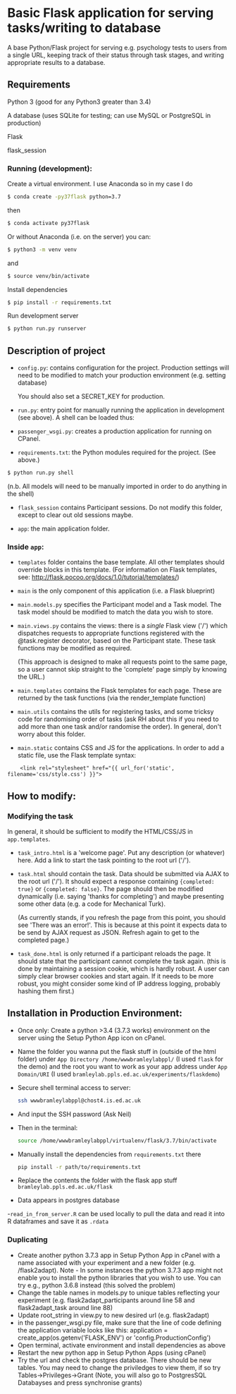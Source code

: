 Basic Flask application for serving tasks/writing to database
=============================================================

A base Python/Flask project for serving e.g. psychology tests to
users from a single URL, keeping track of their status through task stages,
and writing appropriate results to a database.

## Requirements

Python 3 (good for any Python3 greater than 3.4)

A database (uses SQLite for testing; can use MySQL or PostgreSQL in production)

Flask

flask_session


### Running (development):

Create a virtual environment.  I use Anaconda so in my case I do


```bash
$ conda create -py37flask python=3.7
```
then
```bash
$ conda activate py37flask
```

Or without Anaconda (i.e. on the server) you can:

```bash
$ python3 -m venv venv
```
and
```bash
$ source venv/bin/activate
```



Install dependencies

```bash
$ pip install -r requirements.txt
```

Run development server

```bash
$ python run.py runserver
```


## Description of project


- `config.py`: contains configuration for the project. Production settings will need to be modified to 
	match your production environment (e.g. setting database)

	You should also set a SECRET_KEY for production.
- `run.py`: entry point for manually running the application in development (see above). A shell can be loaded thus:
- `passenger_wsgi.py`: creates a production application for running on CPanel.
- `requirements.txt`: the Python modules required for the project. (See above.)


```bash
$ python run.py shell
```

(n.b. All models will need to be manually imported in order to do anything in the shell)


- `flask_session` contains Participant sessions. Do not modify this folder, except to clear out old sessions maybe.

- `app`: the main application folder. 


### Inside `app`:

- `templates` folder contains the base template. All other templates should override blocks in this template.
(For information on Flask templates, see: http://flask.pocoo.org/docs/1.0/tutorial/templates/)

- `main` is the only component of this application (i.e. a Flask blueprint)
- `main.models.py` specifies the Participant model and a Task model. The task model should be modified
	to match the data you wish to store.
- `main.views.py` contains the views: there is a *single* Flask view ('/') which dispatches requests
	to appropriate functions registered with the @task.register decorator, based on the Participant state.
	These task functions may be modified as required.

	(This approach is designed to make all requests point to the same page, so a user cannot skip straight to the
	'complete' page simply by knowing the URL.)

- `main.templates` contains the Flask templates for each page. These are returned by the task functions (via the render_template function)
- `main.utils` contains the utils for registering tasks, and some tricksy code for randomising order of tasks (ask RH about this if you need
to add more than one task and/or randomise the order). In general, don't worry about this folder.
- `main.static` contains CSS and JS for the applications. In order to add a static file, use the Flask template syntax:

```jinja2
	<link rel="stylesheet" href="{{ url_for('static', filename='css/style.css') }}">
```


## How to modify:



### Modifying the task

In general, it should be sufficient to modify the HTML/CSS/JS in `app.templates`.

- `task_intro.html` is a 'welcome page'. Put any description (or whatever) here. Add a link to start the task pointing to the root url ('/').
- `task.html` should contain the task. Data should be submitted via AJAX to the root url ('/'). It should expect a response containing 
	`{completed: true}` or `{completed: false}`. The page should then be modified dynamically (i.e. saying 'thanks for completing') and maybe
	presenting some other data (e.g. a code for Mechanical Turk).

	(As currently stands, if you refresh the page from this point, you should see 'There was an error!'. This is because
	at this point it expects data to be send by AJAX request as JSON. Refresh again to get to the completed page.)
- `task_done.html` is only returned if a participant reloads the page. It should state that the participant cannot complete the task again.
	(this is done by maintaining a session cookie, which is hardly robust. A user can simply clear browser cookies and start again. 
	If it needs to be more robust, you might consider some kind of IP address logging, probably hashing them first.)

## Installation in Production Environment:

- Once only: Create a python >3.4 (3.7.3 works) environment on the server using the Setup Python App icon on cPanel.

- Name the folder you wanna put the flask stuff in (outside of the html folder) under `App Directory /home/wwwbramleylabppl/` (I used `flask` for the demo) and the root you want to work as your app address under `App Domain/URI` (I used `bramleylab.ppls.ed.ac.uk/experiments/flaskdemo`)

- Secure shell terminal access to server:
  ```bash
  ssh wwwbramleylabppl@chost4.is.ed.ac.uk
  ```
- And input the SSH password (Ask Neil)

- Then in the terminal:
  ```bash
  source /home/wwwbramleylabppl/virtualenv/flask/3.7/bin/activate
  ```
- Manually install the dependencies from `requirements.txt` there
  ```bash
  pip install -r path/to/requirements.txt
  ```
- Replace the contents the folder with the flask app stuff `bramleylab.ppls.ed.ac.uk/flask`

- Data appears in postgres database

-`read_in_from_server.R` can be used locally to pull the data and read it into R dataframes and save it as `.rdata`

### Duplicating

- Create another python 3.7.3 app in Setup Python App in cPanel with a name associated with your experiment and a new folder (e.g. /flask2adapt). Note - In some instances the python 3.7.3 app might not enable you to install the python libraries that you wish to use. You can try e.g., python 3.6.8 instead (this solved the problem)
- Change the table names in models.py to unique tables reflecting your experiment (e.g. flask2adapt_participants around line 58 and flask2adapt_task around line 88)
- Update root_string in view.py to new desired url (e.g. flask2adapt) 
- in the passenger_wsgi.py file, make sure that the line of code defining the application variable looks like this:
application = create_app(os.getenv('FLASK_ENV') or 'config.ProductionConfig')
- Open terminal, activate environment and install dependencies as above
- Restart the new python app in Setup Python Apps (using cPanel)
- Try the url and check the postgres database.  There should be new tables.  You may need to change the priviledges to view them, if so try Tables->Privileges->Grant (Note, you will also go to PostgresSQL Databayses and press synchronise grants)
